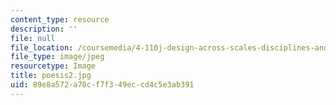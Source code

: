```yaml
---
content_type: resource
description: ''
file: null
file_location: /coursemedia/4-110j-design-across-scales-disciplines-and-problem-contexts-spring-2013/89e8a572a70cf7f349eccd4c5e3ab391_poesis2.jpg
file_type: image/jpeg
resourcetype: Image
title: poesis2.jpg
uid: 89e8a572-a70c-f7f3-49ec-cd4c5e3ab391
---
```


